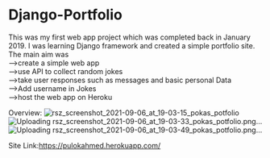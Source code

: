 # Django-Portfolio
This was my first web app  project which was completed back in January 2019.
I was learning Django framework and created a simple portfolio site. 
The main aim was  
-->create a simple web app  
-->use API to collect random jokes  
-->take user responses such as messages and basic personal Data  
-->Add username in Jokes  
-->host the web app on Heroku  
  
Overview:
![rsz_screenshot_2021-09-06_at_19-03-15_pokas_potfolio](https://user-images.githubusercontent.com/30721770/132224295-32524046-249e-44b6-97a1-169adc4da678.png)
![Uploading rsz_screenshot_2021-09-06_at_19-03-33_pokas_potfolio.png…]()
![Uploading rsz_screenshot_2021-09-06_at_19-03-49_pokas_potfolio.png…]()



Site Link:https://pulokahmed.herokuapp.com/


